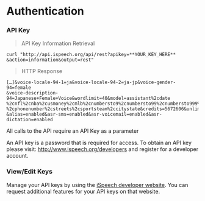 # Authentication

### API Key

> API Key Information Retrieval

```shell
curl "http://api.ispeech.org/api/rest?apikey=**YOUR_KEY_HERE**
&action=information&output=rest"
```

> HTTP Response

```shell
[…]&voice-locale-94-1=ja&voice-locale-94-2=ja-jp&voice-gender-94=female
&voice-description-94=Japanese+Female+Voice&wordlimit=40&model=assistant%2cdate
%2cnfl%2cnba%2cusmoney%2cmlb%2cnumbersto9%2cnumbersto99%2cnumbersto999%2ctime
%2cphonenumber%2cstreets%2csportsteam%2ccitystate&credits=5672606&unlimited=enabled
&alias=enabled&asr-sms=enabled&asr-voicemail=enabled&asr-dictation=enabled
```

<aside class="info">
All calls to the API require an API Key as a parameter
</aside>

An API key is a password that is required for access. To obtain an API key please visit: http://www.ispeech.org/developers and register for a developer account.

### View/Edit Keys

Manage your API keys by using the [iSpeech developer website](http://www.ispeech.org/developers).  You can request additional features for your API keys on that website.